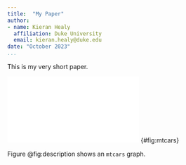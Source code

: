 ```yaml
---
title:  "My Paper"
author:
- name: Kieran Healy
  affiliation: Duke University
  email: kieran.healy@duke.edu
date: "October 2023"
...
```


This is my very short paper. 

![There are so many mtcars figures.](fig1.pdf) {#fig:mtcars}

Figure @fig:description shows an `mtcars` graph.
